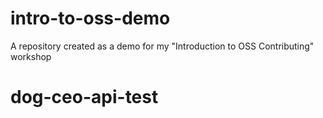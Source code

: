 # intro-to-oss-demo
A repository created as a demo for my "Introduction to OSS Contributing" workshop
# dog-ceo-api-test
